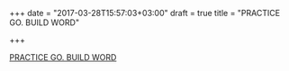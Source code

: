 +++
date = "2017-03-28T15:57:03+03:00"
draft = true
title = "PRACTICE GO. BUILD WORD"

+++

<p><a href="http://pliutau.com/practice-go-buildword">PRACTICE GO. BUILD WORD</a></p>